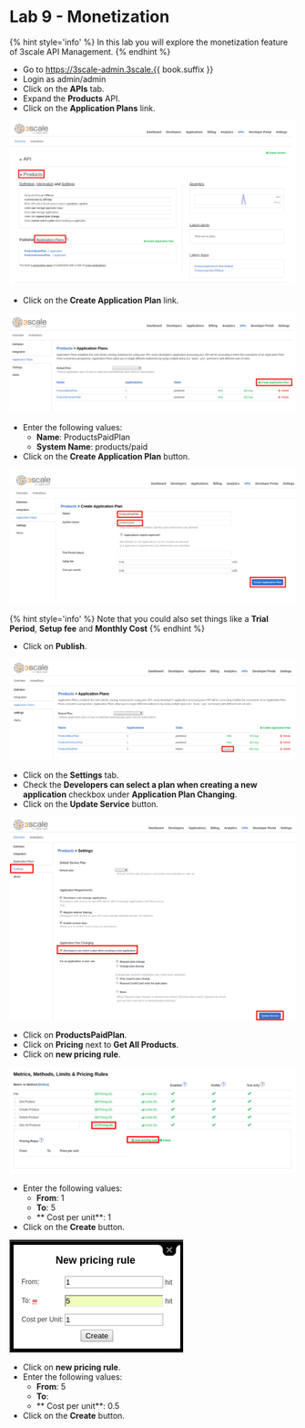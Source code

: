 # Lab 9 - Monetization

{% hint style='info' %}
In this lab you will explore the monetization feature of 3scale API Management.
{% endhint %}

* Go to https://3scale-admin.3scale.{{ book.suffix }}
* Login as admin/admin
* Click on the **APIs** tab.
* Expand the **Products** API.
* Click on the **Application Plans** link.

![](assets/Selection_386.png)

* Click on the **Create Application Plan** link.

![](assets/Selection_387.png)

* Enter the following values:
    * **Name**: ProductsPaidPlan
    * **System Name**: products/paid
* Click on the **Create Application Plan** button.   

![](assets/Selection_388.png)


{% hint style='info' %}
Note that you could also set things like a **Trial Period**, **Setup fee** and **Monthly Cost**
{% endhint %}

* Click on **Publish**.

![](assets/Selection_389.png)

* Click on the **Settings** tab.
* Check the **Developers can select a plan when creating a new application** checkbox under **Application Plan Changing**.
* Click on the **Update Service** button.

![](assets/Selection_390.png)

* Click on **ProductsPaidPlan**.
* Click on **Pricing** next to **Get All Products**.
* Click on **new pricing rule**.

![](assets/Selection_392.png)

* Enter the following values:
    * **From**: 1
    * **To**: 5
    * ** Cost per unit**: 1
* Click on the **Create** button.

![](assets/Selection_393.png)

* Click on **new pricing rule**.
* Enter the following values:
    * **From**: 5
    * **To**: 
    * ** Cost per unit**: 0.5
* Click on the **Create** button.



